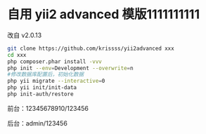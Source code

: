 # 自用 yii2 advanced 模版1111111111

改自 v2.0.13

```bash
git clone https://github.com/krissss/yii2advanced xxx
cd xxx
php composer.phar install -vvv
php init --env=Development --overwrite=n
#修改数据库配置后，初始化数据
php yii migrate --interactive=0
php yii init/init-data
php init-auth/restore
```

前台：12345678910/123456

后台：admin/123456